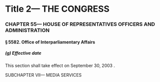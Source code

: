 
# Title 2— THE CONGRESS
### CHAPTER 55— HOUSE OF REPRESENTATIVES OFFICERS AND ADMINISTRATION
#### § 5582. Office of Interparliamentary Affairs
##### (g) Effective date

This section shall take effect on September 30, 2003 .

SUBCHAPTER VII— MEDIA SERVICES
